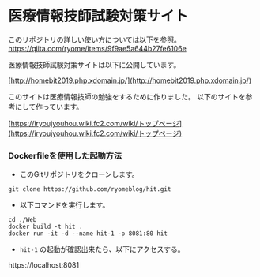# 医療情報技師試験対策サイト

このリポジトリの詳しい使い方については以下を参照。
https://qiita.com/ryome/items/9f9ae5a644b27fe6106e

医療情報技師試験対策サイトは以下に公開しています。

[http://homebit2019.php.xdomain.jp/](http://homebit2019.php.xdomain.jp/)

このサイトは医療情報技師の勉強をするために作りました。
以下のサイトを参考にして作っています。

[https://iryoujyouhou.wiki.fc2.com/wiki/トップページ](https://iryoujyouhou.wiki.fc2.com/wiki/トップページ)

### Dockerfileを使用した起動方法

- このGitリポジトリをクローンします。

```
git clone https://github.com/ryomeblog/hit.git
```

- 以下コマンドを実行します。
```
cd ./Web
docker build -t hit .
docker run -it -d --name hit-1 -p 8081:80 hit
```

- `hit-1` の起動が確認出来たら、以下にアクセスする。

https://localhost:8081
